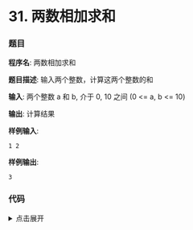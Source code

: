 # 31. 两数相加求和

### 题目

**程序名**: 两数相加求和

**题目描述**: 输入两个整数，计算这两个整数的和

**输入**: 两个整数 a 和 b, 介于 0, 10 之间 (0 <= a, b <= 10)

<!-- 看来mt文本编辑器的语法高亮格式对markdown不是很友好 (配置文件功能太少) -->

**输出**: 计算结果

**样例输入**:

```text
1 2
```

**样例输出**:

```text
3
```

### 代码

<details>
<summary>点击展开</summary>

```cpp
#include <iostream>
using namespace std;
int main() {
    // 1 定义变量
    int a, b, c;
    // 2 输入数据
    cin >> a >> b;
    // 3 计算或处理数据
    c = a + b;
    // 4 输出
    cout << c << endl;
	return 0;
}
```

```output
1 2
3
```

</details>